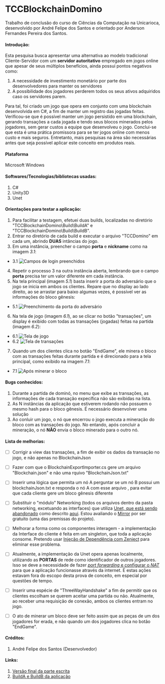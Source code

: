 # TCCBlockchainDomino

  Trabalho de conclusão do curso de Ciências da Computação na Unicarioca, desenvolvido por André Felipe dos Santos e orientado por Anderson Fernandes Pereira dos Santos.
  
  #### Introdução:
  Esta pesquisa busca apresentar uma alternativa ao modelo tradicional
Cliente-Servidor com um **servidor autoritativo** empregado em jogos online que apesar de seus múltiplos
benefícios, ainda possui pontos negativos como:
1. A necessidade de investimento monetário por parte dos desenvolvedores para manter os servidores
2. A possibilidade dos jogadores perderem todos os seus ativos adquiridos caso os
servidores parem. 

  Para tal, foi criado um jogo que opera em conjunto com uma
blockchain desenvolvida em C#, a fim de manter um registro das jogadas feitas. 
Verificou-se que é possível manter um jogo persistido em uma blockchain, gerando transações a cada
jogada e tendo seus blocos minerados pelos jogadores, sem gerar custos a equipe que desenvolveu o jogo. 
Conclui-se que esta é uma prática promissora para se ter jogos online com menos custo e mais seguros.
Entretanto, mais pesquisas na área são necessárias antes que seja possível aplicar este conceito em produtos reais.
  
  
  #### Plataforma
  Microsoft Windows
  
  #### Softwares/Tecnologias/bibliotecas usadas:
  1. C#
  2. Unity3D
  3. Unet
  
  #### Orientações para testar a aplicação:
  1. Para facilitar a testagem, efetuei duas builds, localizadas no diretório "TCCBlockchainDomino\Build\BuildA" e "TCCBlockchainDomino\Build\BuildB".
  2. Entrar no diretório de cada build e executar o arquivo "TCCDomino" em cada um, abrindo **DUAS** intâncias do jogo.
  3. Em uma instância, preencher o campo **porta** e **nickname** como na imagem *3.1*: </br>
  - 3.1 ![Campos de login preenchidos](https://github.com/Andre220/TCCBlockchainDomino/blob/master/Documentação/Imagens/1-Login.png)
  4. Repetir o processo 3 na outra instância aberta, lembrando que o campo **porta** precisa ter um valor diferente em cada instância.
  5. Na tela principal (imagem *5.1*) basta inserir a porta do adversário que o jogo se inicia em ambos os clientes.
  Repare que no display ao lado direito, ao se arrastar para baixo algumas vezes, é possível ver as informações do bloco gênesis:</br>
  - 5.1 ![Preenchimento da porta do adversário](https://github.com/Andre220/TCCBlockchainDomino/blob/master/Documentação/Imagens/2-TelaPrincipal.png)
  6. Na tela de jogo (imagem *6.1*), ao se clicar no botão "transações", um display é exibido com todas as transações (jogadas) feitas na partida (imagem *6.2*):</br>
  - 6.1 ![Tela de jogo](https://github.com/Andre220/TCCBlockchainDomino/blob/master/Documentação/Imagens/3-GamePlay.png)
  - 6.2 ![Tela de transações](https://github.com/Andre220/TCCBlockchainDomino/blob/master/Documentação/Imagens/4-GamePlayTransacoes.png)
  7. Quando um dos clientes clica no botão "EndGame", ele minera o bloco com as transações feitas durante partida e é direcionado para a tela principal, como exibido na imagem *7.1*: </br>
  - 7.1 ![Após minerar o bloco](https://github.com/Andre220/TCCBlockchainDomino/blob/master/Documentação/Imagens/5-TelaPrincipalBlocos.png)

  #### Bugs conhecidos:
  1. Durante a partida de dominó, no menu que exibe as transações, as informações de cada transação expecífica não são exibidas na lista.
  2. As N instâncias da aplicação que estiverem rodando não possuem o mesmo hash para o bloco gênesis. É necessário desenvolver uma solução
  3. Ao conluir um jogo, o nó que encerrou o jogo executa a mineração do bloco com as transações do jogo. No entando, após concluir a mineração, o nó **NÃO** envia o bloco minerado para o outro nó.
  
  #### Lista de melhorias:
  - [ ] Corrigir a view das transações, a fim de exibir os dados da transação no jogo, e não apenas no BlockchainJson
  - [ ] Fazer com que o BlockchainExportImporter.cs gere um arquivo "Blockchain.json" e não uma rquivo "BlockchainJson.txt"
  - [ ] Inserir uma lógica que permita um nó A perguntar se um nó B possui um blockchainJson.txt e responda o nó A com esse arquivo , para evitar que cada cliente gere um bloco gênesis diferente
  - [ ] Substituir o "módulo" Networking (todos os arquivos dentro da pasta networking, excetuando as interfaces) que utiliza [Unet, que está sendo abandonado](https://blogs.unity3d.com/2018/08/02/evolving-multiplayer-games-beyond-unet/?_ga=2.96933339.555628980.1598910975-436933837.1598910975) como descrito [aqui](https://support.unity3d.com/hc/en-us/articles/360001252086-UNet-Deprecation-FAQ?_ga=2.3036080.1456827226.1598913940-1273657642.1598913940). Estou avaliando o [Mirror](https://mirror-networking.com/docs/) por ser gratuito (uma das premissas do projeto).
  - [ ] Melhorar a forma como os componentes interagem - a implementação da Interface do cliente é feita em um singleton, que toda a aplicação consome. Pretendo usar [Injeção de Dependência com Zenject](https://github.com/modesttree/Zenject) para eliminar esse problema.
  - [ ] Atualmente, a implementação da Unet opera apenas localmente, utilizando as **PORTAS** de rede como identificador de outros jogadores. Isso se deve a necessidade de fazer [*port forwarding* e configurar o *NAT*](https://pplware.sapo.pt/tutoriais/networking/sabe-port-forwarding-qual-utilizacao/) para que a aplicação funcionasse através da internet. E estas ações estavam fora do escopo desta prova de conceito, em especial por questões de tempo.
  - [ ] Inserir uma espécie de "ThreeWayHandshake" a fim de permitir que os clientes escolham se querem aceitar uma partida ou não. Atualmente, ao receber uma requisição de conexão, ambos os clientes entram no jogo.
  - [ ] O ato de minerar um bloco deve ser feito assim que as peças de um dos jogadores for erada, e não quando um dos jogadores clica no botão "EndGame".
  
  
  #### Créditos:
  1. André Felipe dos Santos (Desenvolvedor)

  #### Links:
  1. [Versão final da parte escrita](https://drive.google.com/file/d/1esuhM6GoZV3GJIRjhBi159EF-h4V8inh/view?usp=sharing)
  2. [BuildA e BuildB da aplicação](https://github.com/Andre220/TCCBlockchainDomino/tree/master/Build)
